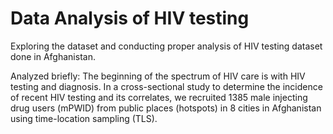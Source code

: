 # Data Analysis of HIV testing

Exploring the dataset and conducting proper analysis of HIV testing dataset done in Afghanistan. 

Analyzed briefly: The beginning of the spectrum of HIV care is with HIV testing and diagnosis. In a cross-sectional study to determine the incidence of recent HIV testing and its correlates, we recruited 1385 male injecting drug users (mPWID) from public places (hotspots) in 8 cities in Afghanistan using time-location sampling (TLS).
